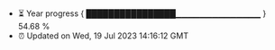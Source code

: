 - ⏳ Year progress { ████████████████▁▁▁▁▁▁▁▁▁▁▁▁▁▁ } 54.68 %
- ⏰ Updated on Wed, 19 Jul 2023 14:16:12 GMT


